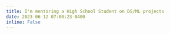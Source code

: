 ```yaml
---
title: I'm mentoring a High School Student on DS/ML projects
date: 2023-06-12 07:08:23-0400
inline: False
---
```

